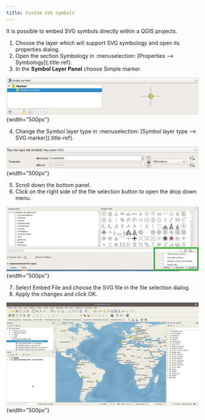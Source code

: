 ```yaml
---
title: Custom SVG symbols
---
```


It is possible to embed SVG symbols directly within a QGIS projects.

1.  Choose the layer which will support SVG symbology and open its
    properties dialog.
2.  Open the section Symbology in :menuselection: [Properties \--\>
    Symbology]{.title-ref}.
3.  In the **Symbol Layer Panel** choose Simple marker.

![](../assets/images/symbol_layer_panel.png){width="500px"}

4.  Change the Symbol layer type in :menuselection: [Symbol layer type
    \--\> SVG marker]{.title-ref}.

![](../assets/images/symbol_layer_type.png){width="500px"}

5.  Scroll down the bottom panel.
6.  Click on the right side of the file selection button to open the
    drop down menu.

![](../assets/images/drop_down_svg_menu.png){width="500px"}

7.  Select Embed File and choose the SVG file in the file selection
    dialog.
8.  Apply the changes and click OK.

![](../assets/images/custom_svg_symbols.gif){width="500px"}
